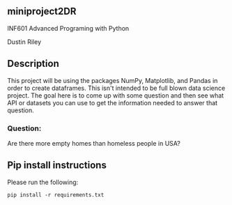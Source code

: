 ## miniproject2DR
INF601 Advanced Programing with Python

Dustin Riley
## Description
This project will be using the packages NumPy, Matplotlib, and Pandas in order to create dataframes. This isn't intended to be full blown data science project. The goal here is to come up with some question and then see what API or datasets you can use to get the information needed to answer that question.

### Question:
Are there more empty homes than homeless people in USA?

## Pip install instructions
Please run the following:
```
pip install -r requirements.txt
```